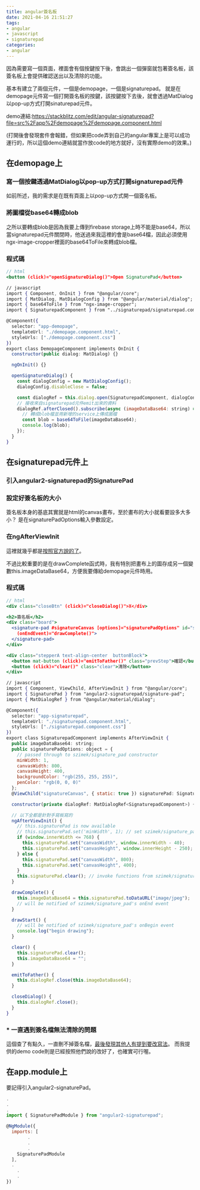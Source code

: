 ```yaml
---
title: angular簽名板
date: 2021-04-16 21:51:27
tags:
- angular
- javascript
- signaturepad
categories:
- angular
---
```

因為需要寫一個頁面，裡面會有個按鍵按下後，會跳出一個彈窗就包著簽名板，該簽名板上會提供確認送出以及清除的功能。

基本有建立了兩個元件，一個是demopage，一個是signaturepad。
就是在demopage元件寫一個打開簽名板的按鍵，該按鍵按下去後，就會透過MatDialog以pop-up方式打開sinaturepad元件。

demo連結:https://stackblitz.com/edit/angular-signaturepad?file=src%2Fapp%2Fdemopage%2Fdemopage.component.html

(打開後會發現套件會報錯，但如果把code弄到自己的angular專案上是可以成功運行的，所以這個demo連結就當作放code的地方就好，沒有實際demo的效果。)

## 在demopage上

### 寫一個按鍵透過MatDialog以pop-up方式打開signaturepad元件

如前所述，我的需求是在既有頁面上以pop-up方式開一個簽名板。

### 將圖檔從base64轉成blob

之所以要轉成blob是因為我要上傳到firebase storage上時不能是base64，所以當signaturepad元件關閉時，他送過來我這裡的會是base64檔，因此必須使用ngx-image-cropper裡面的base64ToFile來轉成blob檔。

### 程式碼

```jsx
// html
<button (click)="openSignatureDialog()">Open SignaturePad</button>

// javascript
import { Component, OnInit } from "@angular/core";
import { MatDialog, MatDialogConfig } from "@angular/material/dialog";
import { base64ToFile } from "ngx-image-cropper";
import { SignaturepadComponent } from "../signaturepad/signaturepad.component";

@Component({
  selector: "app-demopage",
  templateUrl: "./demopage.component.html",
  styleUrls: ["./demopage.component.css"]
})
export class DemopageComponent implements OnInit {
  constructor(public dialog: MatDialog) {}

  ngOnInit() {}

  openSignatureDialog() {
    const dialogConfig = new MatDialogConfig();
    dialogConfig.disableClose = false;

    const dialogRef = this.dialog.open(SignaturepadComponent, dialogConfig);
    // 接收來自signaturepad元件emit出來的資料
    dialogRef.afterClosed().subscribe(async (imageDataBase64: string) => {
      // 轉成blob檔並用新增的service上傳成圖檔
      const blob = base64ToFile(imageDataBase64);
      console.log(blob);
    });
  }
}
```

## 在signaturepad元件上

### 引入angular2-signaturepad的SignaturePad

### 設定好簽名板的大小

簽名板本身的基底其實就是html的canvas畫布，至於畫布的大小就看要設多大多小？
是在signaturePadOptions輸入參數設定。

### 在ngAfterViewInit

這裡就幾乎都是[按照官方說的了](https://www.npmjs.com/package/angular2-signaturepad)。

不過比較重要的是在drawComplete函式時，我有特別把畫布上的圖存成另一個變數this.imageDataBase64，方便我要傳給demopage元件時用。

### 程式碼

```jsx
// html
<div class="closeBtn" (click)="closeDialog()">X</div>

<h2>簽名板</h2>
<div class="board">
  <signature-pad #signatureCanvas [options]="signaturePadOptions" id="signatureCanvas" (onBeginEvent)="drawStart()"
    (onEndEvent)="drawComplete()">
  </signature-pad>
</div>

<div class="stepperA text-align-center  buttonBlock">
  <button mat-button (click)="emitToFather()" class="prevStep">確認</button>
  <button (click)="clear()" class="clear">清除</button>
</div>

// javascript
import { Component, ViewChild, AfterViewInit } from "@angular/core";
import { SignaturePad } from "angular2-signaturepad/signature-pad";
import { MatDialogRef } from "@angular/material/dialog";

@Component({
  selector: "app-signaturepad",
  templateUrl: "./signaturepad.component.html",
  styleUrls: ["./signaturepad.component.css"]
})
export class SignaturepadComponent implements AfterViewInit {
  public imageDataBase64: string;
  public signaturePadOptions: object = {
    // passed through to szimek/signature_pad constructor
    minWidth: 1,
    canvasWidth: 800,
    canvasHeight: 400,
    backgroundColor: "rgb(255, 255, 255)",
    penColor: "rgb(0, 0, 0)"
  };
  @ViewChild("signatureCanvas", { static: true }) signaturePad: SignaturePad;

  constructor(private dialogRef: MatDialogRef<SignaturepadComponent>) {}

  // 以下全都是針對手寫板寫的
  ngAfterViewInit() {
    // this.signaturePad is now available
    // this.signaturePad.set('minWidth', 1); // set szimek/signature_pad options at runtime
    if (window.innerWidth <= 768) {
      this.signaturePad.set("canvasWidth", window.innerWidth - 40);
      this.signaturePad.set("canvasHeight", window.innerHeight - 250);
    } else {
      this.signaturePad.set("canvasWidth", 800);
      this.signaturePad.set("canvasHeight", 400);
    }
    this.signaturePad.clear(); // invoke functions from szimek/signature_pad API
  }

  drawComplete() {
    this.imageDataBase64 = this.signaturePad.toDataURL("image/jpeg");
    // will be notified of szimek/signature_pad's onEnd event
  }

  drawStart() {
    // will be notified of szimek/signature_pad's onBegin event
    console.log("begin drawing");
  }

  clear() {
    this.signaturePad.clear();
    this.imageDataBase64 = "";
  }

  emitToFather() {
    this.dialogRef.close(this.imageDataBase64);
  }

  closeDialog() {
    this.dialogRef.close();
  }
}
```

### * 一直遇到簽名檔無法清除的問題

這個查了有點久，一直刪不掉簽名檔，[最後發現其他人有提到要改寫法](https://forum.ionicframework.com/t/cannot-read-property-todataurl-of-undefined-signaturepad/186212)。
而我提供的demo code則是已經按照他們說的改好了，也確實可行喔。

## 在app.module上

要記得引入angular2-signaturePad。

```jsx
.
.
.
import { SignaturePadModule } from "angular2-signaturepad";

@NgModule({
  imports: [
		.
		.
		.
    SignaturePadModule
  ],
  .
	.
	.
})
```